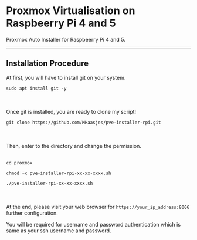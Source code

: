 # Proxmox Virtualisation on Raspbeerry Pi 4 and 5

Proxmox Auto Installer for Raspbeerry Pi 4 and 5. 

----------------------
Installation Procedure
----------------------

At first, you will have to install git on your system.<br>

```
sudo apt install git -y
```
<br><br>Once git is installed, you are ready to clone my script!<br>

```
git clone https://github.com/MHaasjes/pve-installer-rpi.git
```
<br><br>
Then, enter to the directory and change the permission.<br><br>
```
cd proxmox

chmod +x pve-installer-rpi-xx-xx-xxxx.sh

./pve-installer-rpi-xx-xx-xxxx.sh
```
<br><br>
At the end, please visit your web browser for ``https://your_ip_address:8006`` further configuration.<br>

You will be required for username and password authentication which is same as your ssh username and password.
